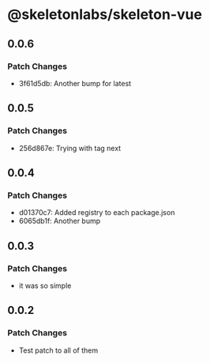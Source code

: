 # @skeletonlabs/skeleton-vue

## 0.0.6

### Patch Changes

- 3f61d5db: Another bump for latest

## 0.0.5

### Patch Changes

- 256d867e: Trying with tag next

## 0.0.4

### Patch Changes

- d01370c7: Added registry to each package.json
- 6065db1f: Another bump

## 0.0.3

### Patch Changes

- it was so simple

## 0.0.2

### Patch Changes

- Test patch to all of them
